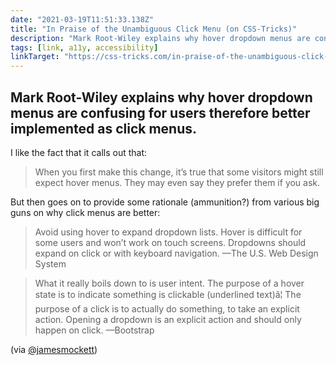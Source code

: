 ```yaml
---
date: "2021-03-19T11:51:33.138Z"
title: "In Praise of the Unambiguous Click Menu (on CSS-Tricks)"
description: "Mark Root-Wiley explains why hover dropdown menus are confusing for users therefore better implemented as click menus"
tags: [link, a11y, accessibility]
linkTarget: "https://css-tricks.com/in-praise-of-the-unambiguous-click-menu/"
---
```

Mark Root-Wiley explains why hover dropdown menus are confusing for users therefore better implemented as click menus.
---

I like the fact that it calls out that:

> When you first make this change, it’s true that some visitors might still expect hover menus. They may even say they prefer them if you ask.

But then goes on to provide some rationale (ammunition?) from various big guns on why click menus are better:

> Avoid using hover to expand dropdown lists. Hover is difficult for some users and won’t work on touch screens. Dropdowns should expand on click or with keyboard navigation.
—The U.S. Web Design System

> What it really boils down to is user intent. The purpose of a hover state is to indicate something is clickable (underlined text)â¦ The purpose of a click is to actually do something, to take an explicit action. Opening a dropdown is an explicit action and should only happen on click.
—Bootstrap 

(via [@jamesmockett](https://twitter.com/jamesmockett))
